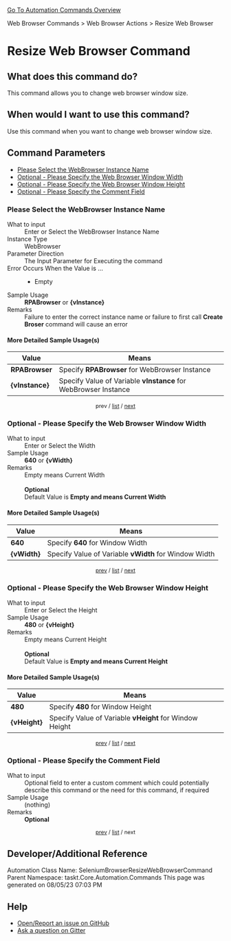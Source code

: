<!--TITLE: Resize Web Browser Command -->
<!-- SUBTITLE: a command in the Web Browser Commands group. -->
[Go To Automation Commands Overview](/automation-commands.md)


Web Browser Commands &gt; Web Browser Actions &gt; Resize Web Browser


# Resize Web Browser Command


## What does this command do?
This command allows you to change web browser window size.


## When would I want to use this command?
Use this command when you want to change web browser window size.


<a id="param_list"></a>
## Command Parameters
- [Please Select the WebBrowser Instance Name](#param_0)
- [Optional - Please Specify the Web Browser Window Width](#param_1)
- [Optional - Please Specify the Web Browser Window Height](#param_2)
- [Optional - Please Specify the Comment Field](#param_3)


<a id="param_0"></a>
### Please Select the WebBrowser Instance Name


<dl>
<dt>What to input</dt><dd>Enter or Select the WebBrowser Instance Name</dd>
<dt>Instance Type</dt><dd>WebBrowser</dd>
<dt>Parameter Direction</dt><dd>The Input Parameter for Executing the command</dd>
<dt>Error Occurs When the Value is ...</dt><dd><ul>
<li>Empty</li>
</ul></dd>
<dt>Sample Usage</dt><dd><strong>RPABrowser</strong> or <strong>{vInstance}</strong></dd>
<dt>Remarks</dt><dd>Failure to enter the correct instance name or failure to first call <strong>Create Broser</strong> command will cause an error</dd>
</dl>




#### More Detailed Sample Usage(s)
| Value | Means |
|---|---|
| <strong>RPABrowser</strong> | Specify **RPABrowser** for WebBrowser Instance |
| <strong>{vInstance}</strong> | Specify Value of Variable **vInstance** for WebBrowser Instance |


<div style="font-size: 90%; text-align: center">


prev / [list](#param_list) / [next](#param_1)


</div>


<a id="param_1"></a>
### Optional - Please Specify the Web Browser Window Width


<dl>
<dt>What to input</dt><dd>Enter or Select the Width</dd>
<dt>Sample Usage</dt><dd><strong>640</strong> or <strong>{vWidth}</strong></dd>
<dt>Remarks</dt><dd>Empty means Current Width<br><br>
<strong>Optional</strong><br>Default Value is <strong>Empty and means Current Width</strong></dd>
</dl>




#### More Detailed Sample Usage(s)
| Value | Means |
|---|---|
| <strong>640</strong> | Specify **640** for Window Width |
| <strong>{vWidth}</strong> | Specify Value of Variable **vWidth** for Window Width |


<div style="font-size: 90%; text-align: center">


[prev](#param_1) / [list](#param_list) / [next](#param_2)


</div>


<a id="param_2"></a>
### Optional - Please Specify the Web Browser Window Height


<dl>
<dt>What to input</dt><dd>Enter or Select the Height</dd>
<dt>Sample Usage</dt><dd><strong>480</strong> or <strong>{vHeight}</strong></dd>
<dt>Remarks</dt><dd>Empty means Current Height<br><br>
<strong>Optional</strong><br>Default Value is <strong>Empty and means Current Height</strong></dd>
</dl>




#### More Detailed Sample Usage(s)
| Value | Means |
|---|---|
| <strong>480</strong> | Specify **480** for Window Height |
| <strong>{vHeight}</strong> | Specify Value of Variable **vHeight** for Window Height |


<div style="font-size: 90%; text-align: center">


[prev](#param_2) / [list](#param_list) / [next](#param_3)


</div>


<a id="param_3"></a>
### Optional - Please Specify the Comment Field


<dl>
<dt>What to input</dt><dd>Optional field to enter a custom comment which could potentially describe this command or the need for this command, if required</dd>
<dt>Sample Usage</dt><dd>(nothing)</dd>
<dt>Remarks</dt><dd><strong>Optional</strong><br></dd>
</dl>




<div style="font-size: 90%; text-align: center">


[prev](#param_3) / [list](#param_list) / next


</div>


## Developer/Additional Reference
Automation Class Name: SeleniumBrowserResizeWebBrowserCommand
Parent Namespace: taskt.Core.Automation.Commands
This page was generated on 08/05/23 07:03 PM


## Help
- [Open/Report an issue on GitHub](https://github.com/rcktrncn/taskt/issues/new)
- [Ask a question on Gitter](https://gitter.im/taskt-rpa/Lobby)

